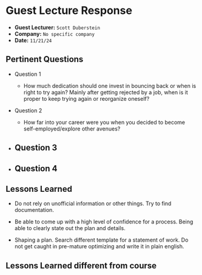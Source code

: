 # Guest Lecture Response
* **Guest Lecturer:** `Scott Duberstein`
* **Company:** `No specific company`
* **Date:** `11/21/24`



## Pertinent Questions
* Question 1
    - How much dedication should one invest in bouncing back or when is right to try again? Mainly after getting rejected by a job, when is it proper to keep trying again or reorganize oneself?

* Question 2
    - How far into your career were you when you decided to become self-employed/explore other avenues?

* Question 3
    - 

* Question 4
    - 

## Lessons Learned 

* Do not rely on unofficial information or other things. Try to find documentation.

* Be able to come up with a high level of confidence for a process. Being able to clearly state out the plan and details.

* Shaping a plan. Search different template for a statement of work. Do not get caught in pre-mature optimizing and write it in plain english.

## Lessons Learned different from course
 
